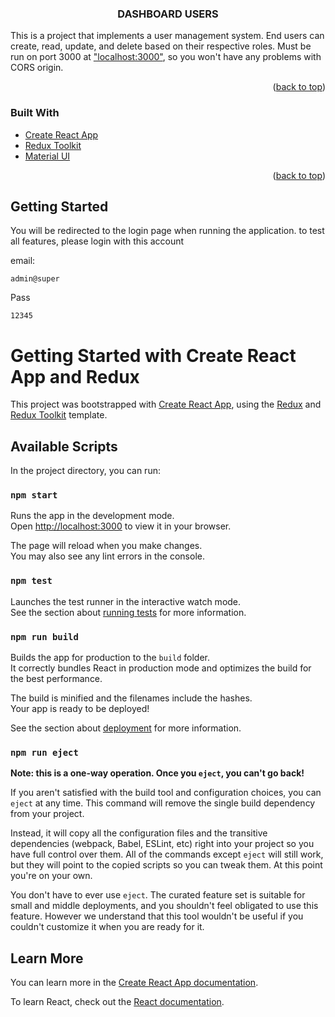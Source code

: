 <h3 align="center">DASHBOARD USERS</h3>

<!-- ABOUT THE PROJECT -->

This is a project that implements a user management system. End users can create, read, update, and delete based on their respective roles. Must be run on port 3000 at ["localhost:3000"](http://127.0.0.1:3000), so you won't have any problems with CORS origin.

<p align="right">(<a href="#readme-top">back to top</a>)</p>

### Built With

* [Create React App](https://github.com/facebook/create-react-app)
* [Redux Toolkit](https://redux-toolkit.js.org/)
* [Material UI](https://mui.com/)

<p align="right">(<a href="#readme-top">back to top</a>)</p>

<!-- GETTING STARTED -->
## Getting Started

You will be redirected to the login page when running the application. to test all features, please login with this account

email:
```
admin@super
```
Pass
```
12345
```




# Getting Started with Create React App and Redux

This project was bootstrapped with [Create React App](https://github.com/facebook/create-react-app), using the [Redux](https://redux.js.org/) and [Redux Toolkit](https://redux-toolkit.js.org/) template.

## Available Scripts

In the project directory, you can run:

### `npm start`

Runs the app in the development mode.\
Open [http://localhost:3000](http://localhost:3000) to view it in your browser.

The page will reload when you make changes.\
You may also see any lint errors in the console.

### `npm test`

Launches the test runner in the interactive watch mode.\
See the section about [running tests](https://facebook.github.io/create-react-app/docs/running-tests) for more information.

### `npm run build`

Builds the app for production to the `build` folder.\
It correctly bundles React in production mode and optimizes the build for the best performance.

The build is minified and the filenames include the hashes.\
Your app is ready to be deployed!

See the section about [deployment](https://facebook.github.io/create-react-app/docs/deployment) for more information.

### `npm run eject`

**Note: this is a one-way operation. Once you `eject`, you can't go back!**

If you aren't satisfied with the build tool and configuration choices, you can `eject` at any time. This command will remove the single build dependency from your project.

Instead, it will copy all the configuration files and the transitive dependencies (webpack, Babel, ESLint, etc) right into your project so you have full control over them. All of the commands except `eject` will still work, but they will point to the copied scripts so you can tweak them. At this point you're on your own.

You don't have to ever use `eject`. The curated feature set is suitable for small and middle deployments, and you shouldn't feel obligated to use this feature. However we understand that this tool wouldn't be useful if you couldn't customize it when you are ready for it.

## Learn More

You can learn more in the [Create React App documentation](https://facebook.github.io/create-react-app/docs/getting-started).

To learn React, check out the [React documentation](https://reactjs.org/).
